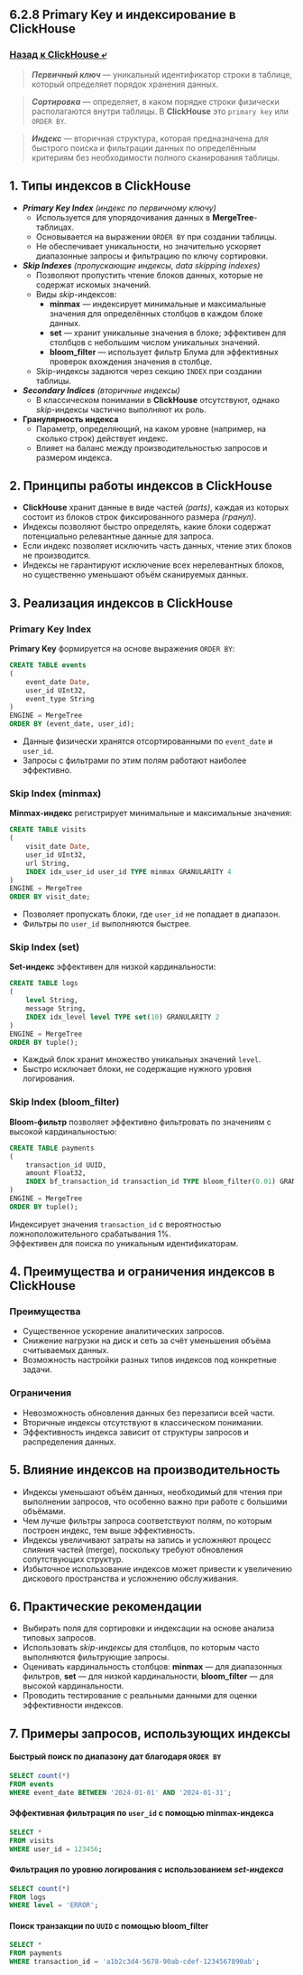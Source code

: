 ## 6.2.8 Primary Key и индексирование в ClickHouse

### [Назад к ClickHouse ⤶](/data/Module6/data/clickhouse.md)

> ***Первичный ключ*** — уникальный идентификатор строки в таблице, который определяет порядок хранения данных.  

> ***Сортировка*** — определяет, в каком порядке строки физически располагаются внутри таблицы. В **ClickHouse** это 
`primary key` или `ORDER BY`.  

> ***Индекс*** — вторичная структура, которая предназначена для быстрого поиска и фильтрации данных по определённым 
критериям без необходимости полного сканирования таблицы.  

## 1. Типы индексов в ClickHouse
- _**Primary Key Index** (индекс по первичному ключу)_  
  - Используется для упорядочивания данных в **MergeTree**-таблицах.  
  - Основывается на выражении `ORDER BY` при создании таблицы.  
  - Не обеспечивает уникальности, но значительно ускоряет диапазонные запросы и фильтрацию по ключу сортировки.  
- _**Skip Indexes** (пропускающие индексы, data skipping indexes)_  
  - Позволяют пропустить чтение блоков данных, которые не содержат искомых значений.
  - Виды _skip_-индексов:  
    - **minmax** — индексирует минимальные и максимальные значения для определённых столбцов в каждом блоке данных.  
    - **set** — хранит уникальные значения в блоке; эффективен для столбцов с небольшим числом уникальных значений.  
    - **bloom_filter** — использует фильтр Блума для эффективных проверок вхождения значения в столбце.  
  - Skip-индексы задаются через секцию `INDEX` при создании таблицы.  
- _**Secondary Indices** (вторичные индексы)_  
  - В классическом понимании в **ClickHouse** отсутствуют, однако _skip_-индексы частично выполняют их роль.  
- **Гранулярность индекса**  
  - Параметр, определяющий, на каком уровне (например, на сколько строк) действует индекс.  
  - Влияет на баланс между производительностью запросов и размером индекса.  

## 2. Принципы работы индексов в ClickHouse
- **ClickHouse** хранит данные в виде частей _(parts)_, каждая из которых состоит из блоков строк фиксированного 
размера _(гранул)_.  
- Индексы позволяют быстро определять, какие блоки содержат потенциально релевантные данные для запроса.  
- Если индекс позволяет исключить часть данных, чтение этих блоков не производится.  
- Индексы не гарантируют исключение всех нерелевантных блоков, но существенно уменьшают объём сканируемых данных.  

## 3. Реализация индексов в ClickHouse
### Primary Key Index
**Primary Key** формируется на основе выражения `ORDER BY`:

```sql
CREATE TABLE events
(
    event_date Date,
    user_id UInt32,
    event_type String
)
ENGINE = MergeTree
ORDER BY (event_date, user_id);
```
                  
- Данные физически хранятся отсортированными по `event_date` и `user_id`.  
- Запросы с фильтрами по этим полям работают наиболее эффективно.  

### Skip Index (minmax)
**Minmax-индекс** регистрирует минимальные и максимальные значения:

```sql
CREATE TABLE visits
(
    visit_date Date,
    user_id UInt32,
    url String,
    INDEX idx_user_id user_id TYPE minmax GRANULARITY 4
)
ENGINE = MergeTree
ORDER BY visit_date;
```
                  
- Позволяет пропускать блоки, где `user_id` не попадает в диапазон.  
- Фильтры по `user_id` выполняются быстрее.  

### Skip Index (set)
**Set-индекс** эффективен для низкой кардинальности:

```sql
CREATE TABLE logs
(
    level String,
    message String,
    INDEX idx_level level TYPE set(10) GRANULARITY 2
)
ENGINE = MergeTree
ORDER BY tuple();
```
                  
- Каждый блок хранит множество уникальных значений `level`.  
- Быстро исключает блоки, не содержащие нужного уровня логирования.  

### Skip Index (bloom_filter)
**Bloom-фильтр** позволяет эффективно фильтровать по значениям с высокой кардинальностью:

```sql
CREATE TABLE payments
(
    transaction_id UUID,
    amount Float32,
    INDEX bf_transaction_id transaction_id TYPE bloom_filter(0.01) GRANULARITY 8
)
ENGINE = MergeTree
ORDER BY tuple();
```
                  
Индексирует значения `transaction_id` с вероятностью ложноположительного срабатывания 1%.  
Эффективен для поиска по уникальным идентификаторам.  

## 4. Преимущества и ограничения индексов в ClickHouse
### Преимущества  
- Существенное ускорение аналитических запросов.  
- Снижение нагрузки на диск и сеть за счёт уменьшения объёма считываемых данных.  
- Возможность настройки разных типов индексов под конкретные задачи.  

### Ограничения
- Невозможность обновления данных без перезаписи всей части.  
- Вторичные индексы отсутствуют в классическом понимании.  
- Эффективность индекса зависит от структуры запросов и распределения данных.  

## 5. Влияние индексов на производительность
- Индексы уменьшают объём данных, необходимый для чтения при выполнении запросов, что особенно важно при работе 
с большими объёмами.  
- Чем лучше фильтры запроса соответствуют полям, по которым построен индекс, тем выше эффективность.  
- Индексы увеличивают затраты на запись и усложняют процесс слияния частей (merge), поскольку требуют обновления 
сопутствующих структур.  
- Избыточное использование индексов может привести к увеличению дискового пространства и усложнению обслуживания.  

## 6. Практические рекомендации
- Выбирать поля для сортировки и индексации на основе анализа типовых запросов.  
- Использовать _skip-индексы_ для столбцов, по которым часто выполняются фильтрующие запросы.  
- Оценивать кардинальность столбцов: **minmax** — для диапазонных фильтров, **set** — для низкой кардинальности,
**bloom_filter** — для высокой кардинальности.  
- Проводить тестирование с реальными данными для оценки эффективности индексов.  

## 7. Примеры запросов, использующих индексы
#### Быстрый поиск по диапазону дат благодаря `ORDER BY`

```sql
SELECT count(*) 
FROM events 
WHERE event_date BETWEEN '2024-01-01' AND '2024-01-31';
```

#### Эффективная фильтрация по `user_id` с помощью **minmax**-индекса

```sql
SELECT * 
FROM visits 
WHERE user_id = 123456;
```

#### Фильтрация по уровню логирования с использованием *set-индекса*

```sql
SELECT count(*) 
FROM logs 
WHERE level = 'ERROR';
```

#### Поиск транзакции по `UUID` с помощью **bloom_filter**

```sql
SELECT * 
FROM payments 
WHERE transaction_id = 'a1b2c3d4-5678-90ab-cdef-1234567890ab';
```